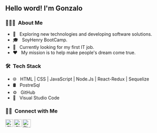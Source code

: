 <h2> Hello word! I'm Gonzalo</h2>

<h3> 👨🏻‍💻 &nbsp;About Me </h3>

- 🤔 &nbsp; Exploring new technologies and developing software solutions.
- 🎓 &nbsp; SoyHenry BootCamp.
- 💼 &nbsp; Currently looking for my first IT job.
- ❤ &nbsp; My mission is to help make people's dream come true.

<h3> 🛠 &nbsp;Tech Stack</h3>

- 🌐 &nbsp;
  HTML | CSS | JavaScript | Node.Js | React-Redux | Sequelize 
- 🛢 &nbsp;
  PostreSql 
- ⚙️ &nbsp;
  GitHub 
- 🔧 &nbsp;
  Visual Studio Code


<h3> 🤝🏻 &nbsp;Connect with Me </h3>

<p align="center">
  <a href="https://www.linkedin.com/in/gonzalo-cervan-2915a1203/">
    <img align="left" alt="Piyush Pravin | Linkedin" width="24px" src="https://github.com/piyushP7pravin/piyushP7pravin/blob/master/Linkedin.svg" />
  </a>
  <a href="https://www.instagram.com/goncervan/">
    <img align="left" alt="Piyush Pravin | Instagram" width="24px" src="https://github.com/piyushP7pravin/piyushP7pravin/blob/master/Instagram.svg" />
  </a>
  <a href="mailto:gonfedecer@gmail.com">
   <img align="left" alt="Piyush Pravin | Gmail" width="26px" src="https://github.com/piyushP7pravin/piyushP7pravin/blob/master/Gmail.svg" />
  </a>
</p>
